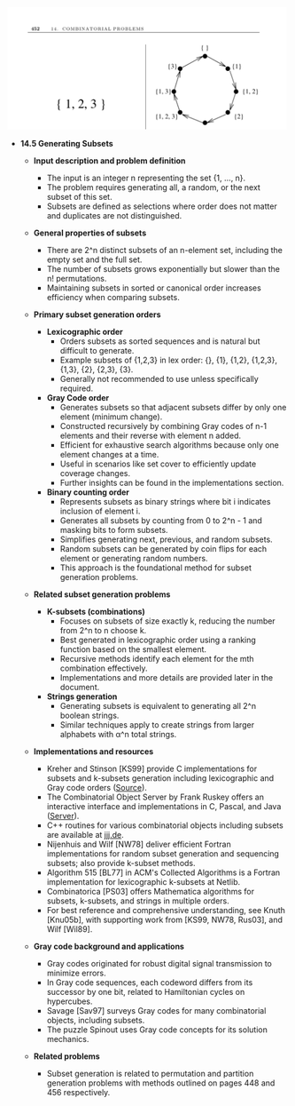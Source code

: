 ![ADM-ch14-combinatorials-subsets](ADM-ch14-combinatorials-subsets.best.png)

- **14.5 Generating Subsets**
  - **Input description and problem definition**
    - The input is an integer n representing the set {1, ..., n}.  
    - The problem requires generating all, a random, or the next subset of this set.  
    - Subsets are defined as selections where order does not matter and duplicates are not distinguished.

  - **General properties of subsets**
    - There are 2^n distinct subsets of an n-element set, including the empty set and the full set.  
    - The number of subsets grows exponentially but slower than the n! permutations.  
    - Maintaining subsets in sorted or canonical order increases efficiency when comparing subsets.

  - **Primary subset generation orders**
    - **Lexicographic order**
      - Orders subsets as sorted sequences and is natural but difficult to generate.  
      - Example subsets of {1,2,3} in lex order: {}, {1}, {1,2}, {1,2,3}, {1,3}, {2}, {2,3}, {3}.  
      - Generally not recommended to use unless specifically required.
    - **Gray Code order**
      - Generates subsets so that adjacent subsets differ by only one element (minimum change).  
      - Constructed recursively by combining Gray codes of n-1 elements and their reverse with element n added.  
      - Efficient for exhaustive search algorithms because only one element changes at a time.  
      - Useful in scenarios like set cover to efficiently update coverage changes.  
      - Further insights can be found in the implementations section.
    - **Binary counting order**
      - Represents subsets as binary strings where bit i indicates inclusion of element i.  
      - Generates all subsets by counting from 0 to 2^n - 1 and masking bits to form subsets.  
      - Simplifies generating next, previous, and random subsets.  
      - Random subsets can be generated by coin flips for each element or generating random numbers.  
      - This approach is the foundational method for subset generation problems.

  - **Related subset generation problems**
    - **K-subsets (combinations)**
      - Focuses on subsets of size exactly k, reducing the number from 2^n to n choose k.  
      - Best generated in lexicographic order using a ranking function based on the smallest element.  
      - Recursive methods identify each element for the mth combination effectively.  
      - Implementations and more details are provided later in the document.
    - **Strings generation**
      - Generating subsets is equivalent to generating all 2^n boolean strings.  
      - Similar techniques apply to create strings from larger alphabets with α^n total strings.

  - **Implementations and resources**
    - Kreher and Stinson [KS99] provide C implementations for subsets and k-subsets generation including lexicographic and Gray code orders ([Source](http://www.math.mtu.edu/~kreher/cages/Src.html)).  
    - The Combinatorial Object Server by Frank Ruskey offers an interactive interface and implementations in C, Pascal, and Java ([Server](http://theory.cs.uvic.ca/)).  
    - C++ routines for various combinatorial objects including subsets are available at [jjj.de](http://www.jjj.de/fxt/).  
    - Nijenhuis and Wilf [NW78] deliver efficient Fortran implementations for random subset generation and sequencing subsets; also provide k-subset methods.  
    - Algorithm 515 [BL77] in ACM's Collected Algorithms is a Fortran implementation for lexicographic k-subsets at Netlib.  
    - Combinatorica [PS03] offers Mathematica algorithms for subsets, k-subsets, and strings in multiple orders.  
    - For best reference and comprehensive understanding, see Knuth [Knu05b], with supporting work from [KS99, NW78, Rus03], and Wilf [Wil89].

  - **Gray code background and applications**
    - Gray codes originated for robust digital signal transmission to minimize errors.  
    - In Gray code sequences, each codeword differs from its successor by one bit, related to Hamiltonian cycles on hypercubes.  
    - Savage [Sav97] surveys Gray codes for many combinatorial objects, including subsets.  
    - The puzzle Spinout uses Gray code concepts for its solution mechanics.

  - **Related problems**
    - Subset generation is related to permutation and partition generation problems with methods outlined on pages 448 and 456 respectively.
